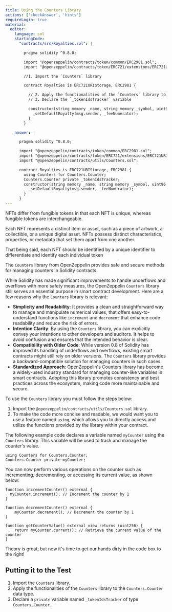 ```yaml
---
title: Using the Counters Library
actions: ['checkAnswer', 'hints']
requireLogin: true
material:
  editor:
    language: sol
    startingCode:
      "contracts/src/Royalties.sol": |

        pragma solidity ^0.8.0;

        import "@openzeppelin/contracts/token/common/ERC2981.sol";
        import "@openzeppelin/contracts/token/ERC721/extensions/ERC721URIStorage.sol";

        //1. Import the `Counters` library

        contract Royalties is ERC721URIStorage, ERC2981 {

          // 2. Apply the functionalities of the `Counters` library to the `Counters.Counter` data type.
          // 3. Declare the `_tokenIdsTracker` variable

          constructor(string memory _name, string memory _symbol, uint96 _feeNumerator) ERC721(_name, _symbol) {
            _setDefaultRoyalty(msg.sender, _feeNumerator);
          }
        }

    answer: |

      pragma solidity ^0.8.0;

      import "@openzeppelin/contracts/token/common/ERC2981.sol";
      import "@openzeppelin/contracts/token/ERC721/extensions/ERC721URIStorage.sol";
      import "@openzeppelin/contracts/utils/Counters.sol";

      contract Royalties is ERC721URIStorage, ERC2981 {
        using Counters for Counters.Counter;
        Counters.Counter private _tokenIdsTracker;
        constructor(string memory _name, string memory _symbol, uint96 _feeNumerator) ERC721(_name, _symbol) {
          _setDefaultRoyalty(msg.sender, _feeNumerator);
        }
      }
---
```


NFTs differ from fungible tokens in that each NFT is unique, whereas fungible tokens are interchangeable.

Each NFT represents a distinct item or asset, such as a piece of artwork, a collectible, or a unique digital asset. NFTs possess distinct characteristics, properties, or metadata that set them apart from one another.

That being said, each NFT should be identified by a unique identifier to differentiate and identify each individual token

The `Counters` library from OpenZeppelin provides safe and secure methods for managing counters in Solidity contracts.

While Solidity has made significant improvements to handle underflows and overflows with more safety measures, the OpenZeppelin `Counters` library still serves an essential purpose in smart contract development. Here are a few reasons why the `Counters` library is relevant:

- **Simplicity and Readability**: It provides a clean and straightforward way to manage and manipulate numerical values, that offers easy-to-understand functions like `increment` and `decrement` that enhance code readability and reduce the risk of errors.
- **Intention Clarity**: By using the `Counters` library, you can explicitly convey your intentions to other developers and auditors. It helps to avoid confusion and ensures that the intended behavior is clear.
- **Compatibility with Older Code**: While version 0.8 of Solidity has improved its handling of underflows and overflows, existing smart contracts might still rely on older versions. The `Counters` library provides a backward-compatible solution for managing counters in such cases.
- **Standardized Approach**: OpenZeppelin's Counters library has become a widely-used industry standard for managing counter-like variables in smart contracts. Adopting this library promotes consistency and best practices across the ecosystem, making code more maintainable and secure.


To use the `Counters` library you must follow the steps below:

1. Import the `@openzeppelin/contracts/utils/Counters.sol` library.
2. To make the code more concise and readable, we would want you to use a feature named `using`, which allows you to directly access and utilize the functions provided by the library within your contract.

  The following example code declares a variable named `myCounter` using the `Counters` library. This variable will be used to track and manage the counter's value.

  ```sol
  using Counters for Counters.Counter;
  Counters.Counter private myCounter;
  ```

  You can now perform various operations on the counter such as incrementing, decrementing, or accessing its current value, as shown below:

  ```sol
  function incrementCounter() external {
    myCounter.increment(); // Increment the counter by 1
  }

  function decrementCounter() external {
      myCounter.decrement(); // Decrement the counter by 1
  }

  function getCounterValue() external view returns (uint256) {
      return myCounter.current(); // Retrieve the current value of the counter
  }
  ```

Theory is great, but now it's time to get our hands dirty in the code box to the right!

## Putting it to the Test

1. Import the `Counters` library.
2. Apply the functionalities of the `Counters` library to the `Counters.Counter` data type.
3. Declare a `private` variable named `_tokenIdsTracker` of type `Counters.Counter`.
